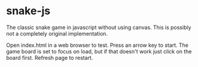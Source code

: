 # snake-js
The classic snake game in javascript without using canvas.
This is possibly not a completely original implementation.

Open index.html in a web browser to test.
Press an arrow key to start. 
The game board is set to focus on load, but if that doesn't work just click on the board first.
Refresh page to restart.